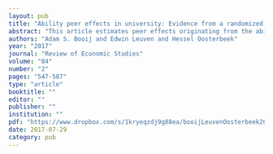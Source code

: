 ```yaml
---
layout: pub
title: "Ability peer effects in university: Evidence from a randomized experiment"
abstract: "This article estimates peer effects originating from the ability composition of tutorial groups for undergraduate students in economics. We manipulated the composition of groups to achieve a wide range of support, and assigned students – conditional on their prior ability – randomly to these groups. The data support a specification in which the impact of group composition on achievement is captured by the mean and standard deviation of peers' prior ability, their interaction, and interactions with students' own prior ability. When we assess the aggregate implications of these peer effects regressions for group assignment, we find that low- and medium-ability students gain on average 0.19 SD units of achievement from switching from ability mixing to three-way tracking. Their dropout rate is reduced by 12 percentage points (relative to a mean of 0.6). High-ability students are unaffected. Analysis of survey data indicates that in tracked groups, low-ability students have more positive interactions with other students, and are more involved. We find no evidence that teachers adjust their teaching to the composition of groups."
authors: "Adam S. Booij and Edwin Leuven and Hessel Oosterbeek"
year: "2017"
journal: "Review of Economic Studies"
volume: "84"
number: "2"
pages: "547-587"
type: "article"
booktitle: ""
editor: ""
publisher: ""
institution: ""
pdf: "https://www.dropbox.com/s/1kryeqzdj9g88ea/booijLeuvenOosterbeek2017restud.pdf?dl=0"
date: 2017-07-29
category: pub
---
```

